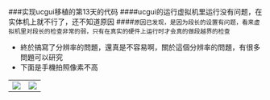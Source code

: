 ###实现ucgui移植的第13天的代码
####ucgui的运行虚拟机里运行没有问题，在实体机上就不行了，还不知道原因 
####`原因已发现，是因为段长的设置有问题，看来虚拟机里对段长的检查非常的弱，只有在真实的硬件上运行时才会真的做段越界的检查`
- 終於搞寫了分辨率的問題，還真是不容易啊，關於這個分辨率的問題，有很多問題可以研究
- 下面是手機拍照像素不高


<table>
<tr>

<td>
<img src="ttps://raw.githubusercontent.com/cherishsir/ubuntu230os/master/14dayucgui/hp.jpg">
</td>

<td>
<img src="https://raw.githubusercontent.com/cherishsir/ubuntu230os/master/14dayucgui/key.png">
</td>


</tr>

</table>

